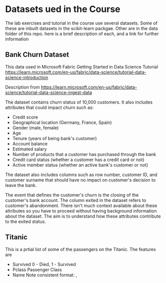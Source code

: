 # Datasets ued in the Course

The lab exercises and tutorial in the course use several datasets. Some of these are inbuilt datasets in the scikit-learn packgae.  Other are in the data folder of this repo.  here is a brief description of each, and a link for further information

## Bank Churn Dataset

This data used in Microsoft Fabric Getting Started in Data Science Tutorial
https://learn.microsoft.com/en-us/fabric/data-science/tutorial-data-science-introduction

Description from https://learn.microsoft.com/en-us/fabric/data-science/tutorial-data-science-ingest-data

The dataset contains churn status of 10,000 customers. It also includes attributes that could impact churn such as:

* Credit score
* Geographical location (Germany, France, Spain)
* Gender (male, female)
* Age
* Tenure (years of being bank's customer)
* Account balance
* Estimated salary
* Number of products that a customer has purchased through the bank
* Credit card status (whether a customer has a credit card or not)
* Active member status (whether an active bank's customer or not)

The dataset also includes columns such as row number, customer ID, and customer surname that should have no impact on customer's decision to leave the bank.

The event that defines the customer's churn is the closing of the customer's bank account. The column exited in the dataset refers to customer's abandonment. There isn't much context available about these attributes so you have to proceed without having background information about the dataset. The aim is to understand how these attributes contribute to the exited status.

## Titanic

This is a prtial list of some of the passengers on the Titanic.  The features are
* Survived 0 - Died, 1 - Survived
* Pclass Passenger Class
 * Name   Note consistent format: <Last name>, <Title>. <First name> (with extra rules for married women) 
* Sex 
* Age 
* SibSp Number of siblings (brothers/sisters)  and spouses in the party travelling with the passenger (excluding the passenger)
* Parch Number of parents and children in the party travelling with the passenger (excluding the passenger)
* Fare In GBP (1912 value)
* Embarked Point of embarkation: S - Southampton, Q - Queenstown, C - Cherbourg


## scikit-learn datasets

The inbuilt scikit-learn datasets used in teh course are:
* diabetes
* ...
